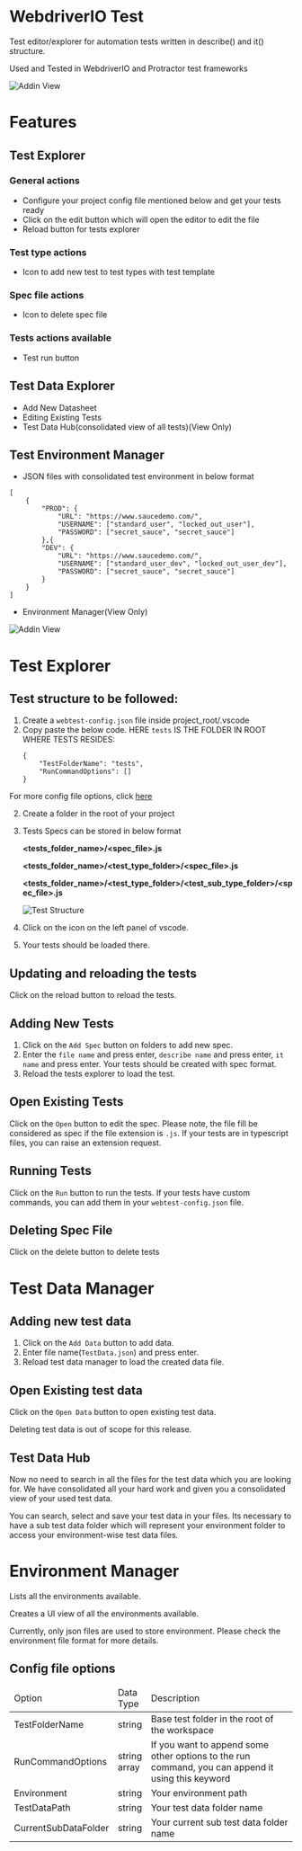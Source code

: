 # WebdriverIO Test

Test editor/explorer for automation tests written in describe() and it() structure.

Used and Tested in WebdriverIO and Protractor test frameworks

![Addin View](https://dev.azure.com/subhendushekhargupta/17d5f982-d7a5-4f9b-9486-1ee18cbb8360/_apis/git/repositories/a4af7c88-f5da-4d51-b9fe-bda22c76a45c/items?path=%2Ficons%2FTestViews.PNG&versionDescriptor%5BversionOptions%5D=0&versionDescriptor%5BversionType%5D=0&versionDescriptor%5Bversion%5D=main&resolveLfs=true&%24format=octetStream&api-version=5.0 "Addin View")

# Features

## Test Explorer

### General actions
- Configure your project config file mentioned below and get your tests ready
- Click on the edit button which will open the editor to edit the file
- Reload button for tests explorer
### Test type actions
- Icon to add new test to test types with test template
### Spec file actions
- Icon to delete spec file
### Tests actions available
- Test run button

## Test Data Explorer
- Add New Datasheet
- Editing Existing Tests
- Test Data Hub(consolidated view of all tests)(View Only)

## Test Environment Manager
- JSON files with consolidated test environment in below format

```
[
    {
        "PROD": {
            "URL": "https://www.saucedemo.com/",
            "USERNAME": ["standard_user", "locked_out_user"],
            "PASSWORD": ["secret_sauce", "secret_sauce"]
        },{
        "DEV": {
            "URL": "https://www.saucedemo.com/",
            "USERNAME": ["standard_user_dev", "locked_out_user_dev"],
            "PASSWORD": ["secret_sauce", "secret_sauce"]
        }
    }
]
```

- Environment Manager(View Only)

![Addin View](https://dev.azure.com/subhendushekhargupta/17d5f982-d7a5-4f9b-9486-1ee18cbb8360/_apis/git/repositories/a4af7c88-f5da-4d51-b9fe-bda22c76a45c/items?path=%2Ficons%2FEnvManager.PNG&versionDescriptor%5BversionOptions%5D=0&versionDescriptor%5BversionType%5D=0&versionDescriptor%5Bversion%5D=main&resolveLfs=true&%24format=octetStream&api-version=5.0 "Addin View")

# Test Explorer

## Test  structure to be followed:

1. Create a `webtest-config.json` file inside project_root/.vscode
2. Copy paste the below code. HERE `tests` IS THE FOLDER IN ROOT WHERE TESTS RESIDES:
    ```
    {
        "TestFolderName": "tests",
        "RunCommandOptions": []
    }
    ```
For more config file options, click [here](#Config-file-options)

2. Create a folder in the root of your project
3. Tests Specs can be stored in below format

    <b><tests_folder_name>/<spec_file>.js</b>

    <b><tests_folder_name>/<test_type_folder>/<spec_file>.js</b>

    <b><tests_folder_name>/<test_type_folder>/<test_sub_type_folder>/<spec_file>.js</b>

    ![Test Structure](https://dev.azure.com/subhendushekhargupta/17d5f982-d7a5-4f9b-9486-1ee18cbb8360/_apis/git/repositories/a4af7c88-f5da-4d51-b9fe-bda22c76a45c/items?path=%2Ficons%2FStructure.PNG&versionDescriptor%5BversionOptions%5D=0&versionDescriptor%5BversionType%5D=0&versionDescriptor%5Bversion%5D=main&resolveLfs=true&%24format=octetStream&api-version=5.0 "Test Structure")

3. Click on the icon on the left panel of vscode.
4. Your tests should be loaded there.

## Updating and reloading the tests

Click on the reload button to reload the tests.

## Adding New Tests

1. Click on the `Add Spec` button on folders to add new spec.
2. Enter the `file name` and press enter, `describe name` and press enter, `it name` and press enter. 
Your tests should be created with spec format.
3. Reload the tests explorer to load the test.

## Open Existing Tests

Click on the `Open` button to edit the spec. 
Please note, the file fill be considered as spec if the file extension is `.js`.
If your tests are in typescript files, you can raise an extension request.

## Running Tests

Click on the `Run` button to run the tests.
If your tests have custom commands, you can add them in your `webtest-config.json` file.

## Deleting Spec File

Click on the delete button to delete tests

# Test Data Manager

## Adding new test data

1. Click on the `Add Data` button to add data.
2. Enter file name(`TestData.json`) and press enter.
3. Reload test data manager to load the created data file.

## Open Existing test data

Click on the `Open Data` button to open existing test data.

Deleting test data is out of scope for this release.

## Test Data Hub

Now no need to search in all the files for the test data which you are looking for. We have consolidated all your hard work and given you a consolidated view of your used test data. 

You can search, select and save your test data in your files. Its necessary to have a sub test data folder which will represent your environment folder to access your environment-wise test data files.

# Environment Manager

Lists all the environments available.

Creates a UI view of all the environments available.

Currently, only json files are used to store environment. Please check the environment file format for more details.

## Config file options

<table style="width:100%">
    <thead>
        <tr>
            <td style="width:25%">Option</td>
            <td style="width:10%">Data Type</td>
            <td style="width:75%">Description</td>
        </tr>
    </thead>
    <tbody>
        <tr>
            <td style="width:25%">TestFolderName</td>
            <td style="width:10%">string</td>
            <td style="width:75%">Base test folder in the root of the workspace</td>
        </tr>
        <tr>
            <td style="width:25%">RunCommandOptions</td>
            <td style="width:10%">string array</td>
            <td style="width:75%">If you want to append some other options to the run command, you can append it using this keyword</td>
        </tr>
        <tr>
            <td style="width:25%">Environment</td>
            <td style="width:10%">string</td>
            <td style="width:75%">Your environment path</td>
        </tr>
        <tr>
            <td style="width:25%">TestDataPath</td>
            <td style="width:10%">string</td>
            <td style="width:75%">Your test data folder name</td>
        </tr>
        <tr>
            <td style="width:25%">CurrentSubDataFolder</td>
            <td style="width:10%">string</td>
            <td style="width:75%">Your current sub test data folder name</td>
        </tr>
    </tbody>
</table>